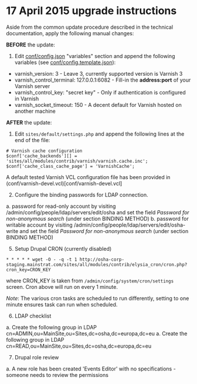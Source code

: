 17 April 2015 upgrade instructions
==================================

Aside from the common update procedure described in the technical documentation, apply the following manual changes:

__BEFORE__ the update:

1. Edit [conf/config.json](conf/config.json) "variables" section and append the following variables (see [conf/config.template.json](config.template.json)):
  * varnish_version: 3 - Leave 3, currently supported version is Varnish 3
  * varnish_control_terminal: 127.0.0.1:6082 - Fill-in the __address:port__ of your Varnish server
  * varnish_control_key: "secret key" - Only if authentication is configured in Varnish
  * varnish_socket_timeout: 150 - A decent default for Varnish hosted on another machine

__AFTER__ the update:

1. Edit `sites/default/settings.php` and append the following lines at the end of the file:
```
# Varnish cache configuration
$conf['cache_backends'][] = 'sites/all/modules/contrib/varnish/varnish.cache.inc';
$conf['cache_class_cache_page'] = 'VarnishCache';
```
A default tested Varnish VCL configuration file has been provided in (conf/varnish-devel.vcl)[conf/varnish-devel.vcl]

2. Configure the binding passwords for LDAP connection.

a. password for read-only account by visiting /admin/config/people/ldap/servers/edit/osha and set the field *Password for non-anonymous search* (under section BINDING METHOD)
b. password for writable account by visiting /admin/config/people/ldap/servers/edit/osha-write and set the field *Password for non-anonymous search* (under section BINDING METHOD)


5. Setup Drupal CRON (currently disabled)
```
* * * * * wget -O - -q -t 1 http://osha-corp-staging.mainstrat.com/sites/all/modules/contrib/elysia_cron/cron.php?cron_key=CRON_KEY
```

where CRON_KEY is taken from `/admin/config/system/cron/settings` screen. Cron above will run on every 1 minute.

*Note*: The various cron tasks are scheduled to run differently, setting to one minute ensures task can run when scheduled.

6. LDAP checklist

  a. Create the following group in LDAP cn=ADMIN,ou=MainSite,ou=Sites,dc=osha,dc=europa,dc=eu
  a. Create the following group in LDAP cn=READ,ou=MainSite,ou=Sites,dc=osha,dc=europa,dc=eu

7. Drupal role review

  a. A new role has been created 'Events Editor' with no specifications - someone needs to review the permissions
